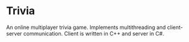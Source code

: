 # Trivia
An online multiplayer trivia game. Implements multithreading and client-server communication. Client is written in C++ and server in C#.
